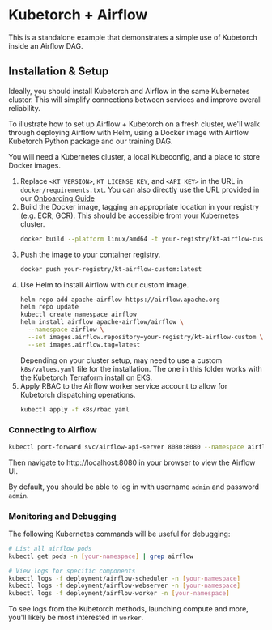 # Kubetorch + Airflow

This is a standalone example that demonstrates a simple use of Kubetorch inside an Airflow DAG.

## Installation & Setup

Ideally, you should install Kubetorch and Airflow in the same Kubernetes cluster. This will simplify connections between services and improve overall reliability.

To illustrate how to set up Airflow + Kubetorch on a fresh cluster, we'll walk through deploying Airflow with Helm, using a Docker image with Airflow Kubetorch Python package and our training DAG.

You will need a Kubernetes cluster, a local Kubeconfig, and a place to store Docker images.

1. Replace `<KT_VERSION>`, `KT_LICENSE_KEY`, and `<API_KEY>` in the URL in `docker/requirements.txt`.
   You can also directly use the URL provided in our [Onboarding Guide](https://www.run.house/kubetorch/get-started)
2. Build the Docker image, tagging an appropriate location in your registry (e.g. ECR, GCR). This should be accessible from your Kubernetes cluster.
   ```bash
   docker build --platform linux/amd64 -t your-registry/kt-airflow-custom:latest -f docker/Dockerfile .
   ```
3. Push the image to your container registry.
   ```bash
   docker push your-registry/kt-airflow-custom:latest
   ```
4. Use Helm to install Airflow with our custom image.
   ```bash
   helm repo add apache-airflow https://airflow.apache.org
   helm repo update
   kubectl create namespace airflow
   helm install airflow apache-airflow/airflow \
     --namespace airflow \
     --set images.airflow.repository=your-registry/kt-airflow-custom \
     --set images.airflow.tag=latest
   ```
   Depending on your cluster setup, may need to use a custom `k8s/values.yaml` file for the installation. The one in this folder works with the Kubetorch Terraform install on EKS.
5. Apply RBAC to the Airflow worker service account to allow for Kubetorch dispatching operations.
   ```bash
   kubectl apply -f k8s/rbac.yaml
   ```

### Connecting to Airflow

```bash
kubectl port-forward svc/airflow-api-server 8080:8080 --namespace airflow
```

Then navigate to http://localhost:8080 in your browser to view the Airflow UI.

By default, you should be able to log in with username `admin` and password `admin`.

### Monitoring and Debugging

The following Kubernetes commands will be useful for debugging:

```bash
# List all airflow pods
kubectl get pods -n [your-namespace] | grep airflow

# View logs for specific components
kubectl logs -f deployment/airflow-scheduler -n [your-namespace]
kubectl logs -f deployment/airflow-webserver -n [your-namespace]
kubectl logs -f deployment/airflow-worker -n [your-namespace]
```

To see logs from the Kubetorch methods, launching compute and more, you'll likely be most interested in `worker`.
